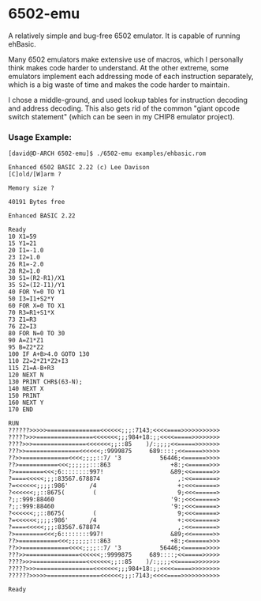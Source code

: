 # 6502-emu
A relatively simple and bug-free 6502 emulator. It is capable of running ehBasic.

Many 6502 emulators make extensive use of macros, which I personally think makes
code harder to understand. At the other extreme, some emulators implement each
addressing mode of each instruction separately, which is a big waste of time and
makes the code harder to maintain.

I chose a middle-ground, and used lookup tables for instruction decoding and address
decoding. This also gets rid of the common "giant opcode switch statement" (which
can be seen in my CHIP8 emulator project).

### Usage Example:

```
[david@D-ARCH 6502-emu]$ ./6502-emu examples/ehbasic.rom 

Enhanced 6502 BASIC 2.22 (c) Lee Davison
[C]old/[W]arm ?

Memory size ? 

40191 Bytes free

Enhanced BASIC 2.22

Ready
10 X1=59
15 Y1=21
20 I1=-1.0
23 I2=1.0
26 R1=-2.0
28 R2=1.0
30 S1=(R2-R1)/X1
35 S2=(I2-I1)/Y1
40 FOR Y=0 TO Y1
50 I3=I1+S2*Y
60 FOR X=0 TO X1
70 R3=R1+S1*X
73 Z1=R3
76 Z2=I3
80 FOR N=0 TO 30
90 A=Z1*Z1
95 B=Z2*Z2
100 IF A+B>4.0 GOTO 130
110 Z2=2*Z1*Z2+I3
115 Z1=A-B+R3
120 NEXT N
130 PRINT CHR$(63-N);
140 NEXT X
150 PRINT
160 NEXT Y
170 END

RUN
??????>>>>>===============<<<<<<;;;:7143;<<<<====>>>>>>>>>>>
?????>>>================<<<<<<<;;;984+18:;;<<<<=====>>>>>>>>
????>>>===============<<<<<<<;;::85    )/:;;;;<<=====>>>>>>>
???>>===============<<<<<<;:9999875     689::::;<<=====>>>>>
??>>=============<<<<;;;;::7/ '3           56446;<======>>>>
??>===========<<<;;;;;;:::863                 +8:;<======>>>
?>========<<<;6::::::::997!                   &89;<<======>>
?====<<<<<;;;:83567.678874                      ,:<<=======>
?=<<<<<<;;;;:986'      /4                       +:<<<======>
?<<<<<<;;::8675(        (                       9;<<<======>
?;;:999:88460                                 '9:;<<<======>
?;;:999:88460                                 '9:;<<<======>
?<<<<<<;;::8675(        (                       9;<<<======>
?=<<<<<<;;;;:986'      /4                       +:<<<======>
?====<<<<<;;;:83567.678874                      ,:<<=======>
?>========<<<;6::::::::997!                   &89;<<======>>
??>===========<<<;;;;;;:::863                 +8:;<======>>>
??>>=============<<<<;;;;::7/ '3           56446;<======>>>>
???>>===============<<<<<<;:9999875     689::::;<<=====>>>>>
????>>>===============<<<<<<<;;::85    )/:;;;;<<=====>>>>>>>
?????>>>================<<<<<<<;;;984+18:;;<<<<=====>>>>>>>>
??????>>>>>===============<<<<<<;;;:7143;<<<<====>>>>>>>>>>>

Ready

```
